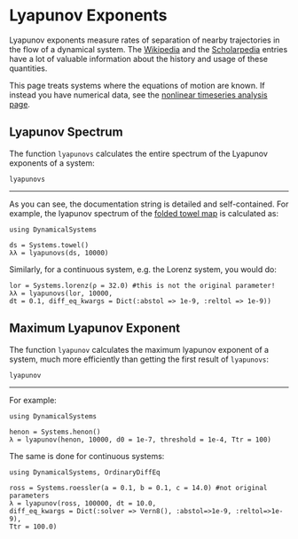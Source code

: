 # Lyapunov Exponents
Lyapunov exponents measure rates of separation of nearby trajectories in the flow
of a dynamical system. The [Wikipedia](https://en.wikipedia.org/wiki/Lyapunov_exponent) and the [Scholarpedia](http://www.scholarpedia.org/article/Lyapunov_exponent) entries have a lot of valuable information about the history and usage of these quantities.

This page treats systems where the equations of motion are known. If instead
you have numerical data, see the [nonlinear timeseries analysis page](nlts).

## Lyapunov Spectrum
The function `lyapunovs` calculates the entire spectrum of the Lyapunov
exponents of a system:
```@docs
lyapunovs
```
---
As you can see, the documentation string is detailed and self-contained. For example,
the lyapunov spectrum of the [folded towel map](http://www.scholarpedia.org/article/Hyperchaos)
is calculated as:
```@example lyap
using DynamicalSystems

ds = Systems.towel()
λλ = lyapunovs(ds, 10000)
```
Similarly, for a continuous system, e.g. the Lorenz system, you would do:
```@example lyap
lor = Systems.lorenz(ρ = 32.0) #this is not the original parameter!
λλ = lyapunovs(lor, 10000,
dt = 0.1, diff_eq_kwargs = Dict(:abstol => 1e-9, :reltol => 1e-9))
```

## Maximum Lyapunov Exponent
The function `lyapunov` calculates the maximum lyapunov exponent of a system, much
more efficiently than getting the first result of `lyapunovs`:
```@docs
lyapunov
```
---
For example:
```@example lyap
using DynamicalSystems

henon = Systems.henon()
λ = lyapunov(henon, 10000, d0 = 1e-7, threshold = 1e-4, Ttr = 100)
```
The same is done for continuous systems:
```@example lyap
using DynamicalSystems, OrdinaryDiffEq

ross = Systems.roessler(a = 0.1, b = 0.1, c = 14.0) #not original parameters
λ = lyapunov(ross, 100000, dt = 10.0,
diff_eq_kwargs = Dict(:solver => Vern8(), :abstol=>1e-9, :reltol=>1e-9),
Ttr = 100.0)
```

